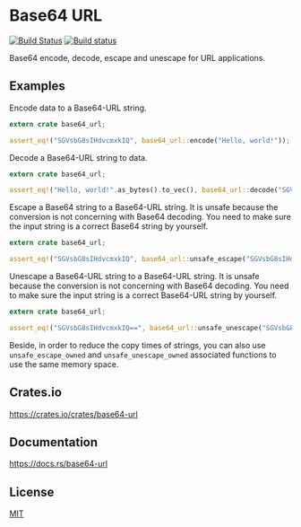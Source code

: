 Base64 URL
====================

[![Build Status](https://travis-ci.org/magiclen/base64-url.svg?branch=master)](https://travis-ci.org/magiclen/base64-url)
[![Build status](https://ci.appveyor.com/api/projects/status/y24btypttrjtnj6h/branch/master?svg=true)](https://ci.appveyor.com/project/magiclen/base64-url/branch/master)

Base64 encode, decode, escape and unescape for URL applications.

## Examples

Encode data to a Base64-URL string.

```rust
extern crate base64_url;

assert_eq!("SGVsbG8sIHdvcmxkIQ", base64_url::encode("Hello, world!"));
```

Decode a Base64-URL string to data.

```rust
extern crate base64_url;

assert_eq!("Hello, world!".as_bytes().to_vec(), base64_url::decode("SGVsbG8sIHdvcmxkIQ").unwrap());
```

Escape a Base64 string to a Base64-URL string. It is unsafe because the conversion is not concerning with Base64 decoding. You need to make sure the input string is a correct Base64 string by yourself.

```rust
extern crate base64_url;

assert_eq!("SGVsbG8sIHdvcmxkIQ", base64_url::unsafe_escape("SGVsbG8sIHdvcmxkIQ=="));
```

Unescape a Base64-URL string to a Base64-URL string. It is unsafe because the conversion is not concerning with Base64 decoding. You need to make sure the input string is a correct Base64-URL string by yourself.

```rust
extern crate base64_url;

assert_eq!("SGVsbG8sIHdvcmxkIQ==", base64_url::unsafe_unescape("SGVsbG8sIHdvcmxkIQ"));
```

Beside, in order to reduce the copy times of strings, you can also use `unsafe_escape_owned` and `unsafe_unescape_owned` associated functions to use the same memory space.

## Crates.io

https://crates.io/crates/base64-url

## Documentation

https://docs.rs/base64-url

## License

[MIT](LICENSE)